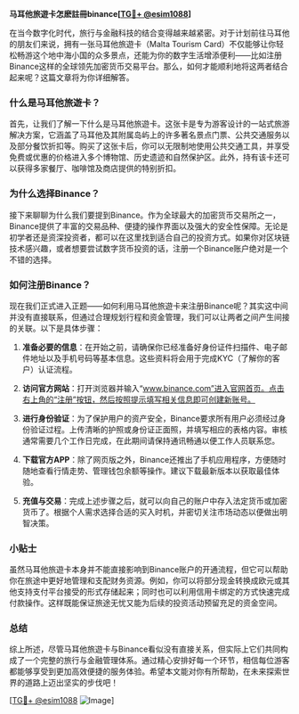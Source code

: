 **马耳他旅遊卡怎麽註冊binance[[TG💪+ @esim1088](https://t.me/s/esim1088)]**

在当今数字化时代，旅行与金融科技的结合变得越来越紧密。对于计划前往马耳他的朋友们来说，拥有一张马耳他旅遊卡（Malta Tourism Card）不仅能够让你轻松畅游这个地中海小国的众多景点，还能为你的数字生活增添便利——比如注册Binance这样的全球领先加密货币交易平台。那么，如何才能顺利地将这两者结合起来呢？这篇文章将为你详细解答。

### 什么是马耳他旅遊卡？

首先，让我们了解一下什么是马耳他旅遊卡。这张卡是专为游客设计的一站式旅游解决方案，它涵盖了马耳他及其附属岛屿上的许多著名景点门票、公共交通服务以及部分餐饮折扣等。购买了这张卡后，你可以无限制地使用公共交通工具，并享受免费或优惠的价格进入多个博物馆、历史遗迹和自然保护区。此外，持有该卡还可以获得多家餐厅、咖啡馆及商店提供的特别折扣。

### 为什么选择Binance？

接下来聊聊为什么我们要提到Binance。作为全球最大的加密货币交易所之一，Binance提供了丰富的交易品种、便捷的操作界面以及强大的安全性保障。无论是初学者还是资深投资者，都可以在这里找到适合自己的投资方式。如果你对区块链技术感兴趣，或者想要尝试数字货币投资的话，注册一个Binance账户绝对是一个不错的选择。

### 如何注册Binance？

现在我们正式进入正题——如何利用马耳他旅遊卡来注册Binance呢？其实这中间并没有直接联系，但通过合理规划行程和资金管理，我们可以让两者之间产生间接的关联。以下是具体步骤：

1. **准备必要的信息**：在开始之前，请确保你已经准备好身份证件扫描件、电子邮件地址以及手机号码等基本信息。这些资料将会用于完成KYC（了解你的客户）认证流程。
   
2. **访问官方网站**：打开浏览器并输入“www.binance.com”进入官网首页。点击右上角的“注册”按钮，然后按照提示填写相关信息即可创建新账号。

3. **进行身份验证**：为了保护用户的资产安全，Binance要求所有用户必须经过身份验证过程。上传清晰的护照或身份证正面照，并填写相应的表格内容。审核通常需要几个工作日完成，在此期间请保持通讯畅通以便工作人员联系您。

4. **下载官方APP**：除了网页版之外，Binance还推出了手机应用程序，方便随时随地查看行情走势、管理钱包余额等操作。建议下载最新版本以获取最佳体验。

5. **充值与交易**：完成上述步骤之后，就可以向自己的账户中存入法定货币或加密货币了。根据个人需求选择合适的买入时机，并密切关注市场动态以便做出明智决策。

### 小贴士

虽然马耳他旅遊卡本身并不能直接影响到Binance账户的开通流程，但它可以帮助你在旅途中更好地管理和支配财务资源。例如，你可以将部分现金转换成欧元或其他支持支付平台接受的形式存储起来；同时也可以利用信用卡绑定的方式快速完成付款操作。这样既能保证旅途无忧又能为后续的投资活动预留充足的资金空间。

### 总结

综上所述，尽管马耳他旅遊卡与Binance看似没有直接关系，但实际上它们共同构成了一个完整的旅行与金融管理体系。通过精心安排好每一个环节，相信每位游客都能够享受到更加高效便捷的服务体验。希望本文能对你有所帮助，在未来探索世界的道路上迈出坚实的步伐吧！

[[TG💪+ @esim1088](https://t.me/s/esim1088) ![Image](https://i.postimg.cc/4NQfJmqS/Snipaste-2025-05-13-00-14-12.png)]